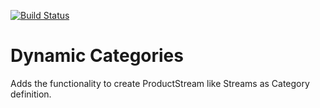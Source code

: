 [![Build Status](https://travis-ci.org/Einrichtungshaus-Ostermann/OstDynamicCategories.svg?branch=master)](https://travis-ci.org/Einrichtungshaus-Ostermann/OstDynamicCategories)
# Dynamic Categories
Adds the functionality to create ProductStream like Streams as Category definition.